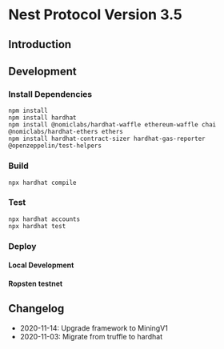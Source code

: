 # Nest Protocol Version 3.5

## Introduction

## Development

### Install Dependencies

```
npm install
npm install hardhat
npm install @nomiclabs/hardhat-waffle ethereum-waffle chai @nomiclabs/hardhat-ethers ethers
npm install hardhat-contract-sizer hardhat-gas-reporter @openzeppelin/test-helpers
```

### Build

```shell
npx hardhat compile
```

### Test

```shell
npx hardhat accounts
npx hardhat test
```

### Deploy

#### Local Development


#### Ropsten testnet


## Changelog

- 2020-11-14: Upgrade framework to MiningV1
- 2020-11-03: Migrate from truffle to hardhat